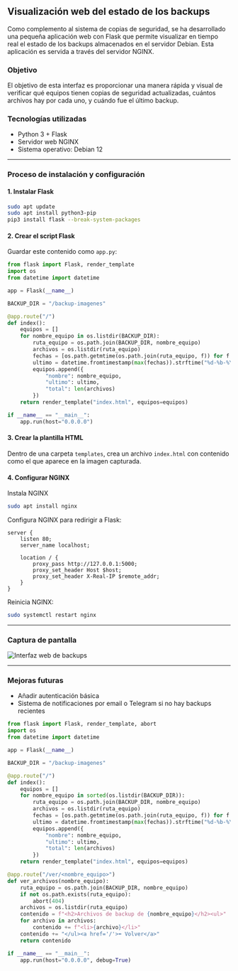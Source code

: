 ## Visualización web del estado de los backups

Como complemento al sistema de copias de seguridad, se ha desarrollado una pequeña aplicación web con Flask que permite visualizar en tiempo real el estado de los backups almacenados en el servidor Debian. Esta aplicación es servida a través del servidor NGINX.

### Objetivo

El objetivo de esta interfaz es proporcionar una manera rápida y visual de verificar qué equipos tienen copias de seguridad actualizadas, cuántos archivos hay por cada uno, y cuándo fue el último backup.

### Tecnologías utilizadas

- Python 3 + Flask
- Servidor web NGINX
- Sistema operativo: Debian 12

---

### Proceso de instalación y configuración

#### 1. Instalar Flask

```bash
sudo apt update
sudo apt install python3-pip
pip3 install flask --break-system-packages
```

#### 2. Crear el script Flask

Guardar este contenido como `app.py`:

```python
from flask import Flask, render_template
import os
from datetime import datetime

app = Flask(__name__)

BACKUP_DIR = "/backup-imagenes"

@app.route("/")
def index():
    equipos = []
    for nombre_equipo in os.listdir(BACKUP_DIR):
        ruta_equipo = os.path.join(BACKUP_DIR, nombre_equipo)
        archivos = os.listdir(ruta_equipo)
        fechas = [os.path.getmtime(os.path.join(ruta_equipo, f)) for f in archivos] if archivos else []
        ultimo = datetime.fromtimestamp(max(fechas)).strftime("%d-%b-%Y %H:%M") if fechas else "--"
        equipos.append({
            "nombre": nombre_equipo,
            "ultimo": ultimo,
            "total": len(archivos)
        })
    return render_template("index.html", equipos=equipos)

if __name__ == "__main__":
    app.run(host="0.0.0.0")
```

#### 3. Crear la plantilla HTML

Dentro de una carpeta `templates`, crea un archivo `index.html` con contenido como el que aparece en la imagen capturada.

#### 4. Configurar NGINX

Instala NGINX

``` bash
sudo apt install nginx
```

Configura NGINX para redirigir a Flask:

```nginx
server {
    listen 80;
    server_name localhost;

    location / {
        proxy_pass http://127.0.0.1:5000;
        proxy_set_header Host $host;
        proxy_set_header X-Real-IP $remote_addr;
    }
}
```

Reinicia NGINX:

```bash
sudo systemctl restart nginx
```

---

### Captura de pantalla

![Interfaz web de backups](docs/img/interfaz-backup.png)

---

### Mejoras futuras

- Añadir autenticación básica
- Sistema de notificaciones por email o Telegram si no hay backups recientes



``` python
from flask import Flask, render_template, abort
import os
from datetime import datetime

app = Flask(__name__)

BACKUP_DIR = "/backup-imagenes"

@app.route("/")
def index():
    equipos = []
    for nombre_equipo in sorted(os.listdir(BACKUP_DIR)):
        ruta_equipo = os.path.join(BACKUP_DIR, nombre_equipo)
        archivos = os.listdir(ruta_equipo)
        fechas = [os.path.getmtime(os.path.join(ruta_equipo, f)) for f in archivos] if archivos else []
        ultimo = datetime.fromtimestamp(max(fechas)).strftime("%d-%b-%Y %H:%M") if fechas else "--"
        equipos.append({
            "nombre": nombre_equipo,
            "ultimo": ultimo,
            "total": len(archivos)
        })
    return render_template("index.html", equipos=equipos)

@app.route("/ver/<nombre_equipo>")
def ver_archivos(nombre_equipo):
    ruta_equipo = os.path.join(BACKUP_DIR, nombre_equipo)
    if not os.path.exists(ruta_equipo):
        abort(404)
    archivos = os.listdir(ruta_equipo)
    contenido = f"<h2>Archivos de backup de {nombre_equipo}</h2><ul>"
    for archivo in archivos:
        contenido += f"<li>{archivo}</li>"
    contenido += "</ul><a href='/'>⬅ Volver</a>"
    return contenido

if __name__ == "__main__":
    app.run(host="0.0.0.0", debug=True)

```
